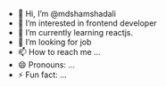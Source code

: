 - 👋 Hi, I’m @mdshamshadali
- 👀 I’m interested in frontend developer
- 🌱 I’m currently learning reactjs.
- 💞️ I’m looking for job 
- 📫 How to reach me ...
- 😄 Pronouns: ...
- ⚡ Fun fact: ...

<!---
mdshamshadali/mdshamshadali is a ✨ special ✨ repository because its `README.md` (this file) appears on your GitHub profile.
You can click the Preview link to take a look at your changes.
--->

